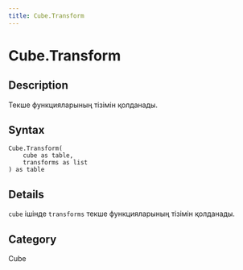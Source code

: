```yaml
---
title: Cube.Transform
---
```


# Cube.Transform


## Description

Текше функцияларының тізімін қолданады.


## Syntax

```powerquery
Cube.Transform(
    cube as table,
    transforms as list
) as table
```


## Details

<code>cube</code> ішінде <code>transforms</code> текше функцияларының тізімін қолданады.



## Category
Cube

